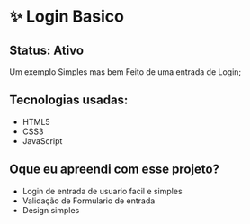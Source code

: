 <h1>✨ Login Basico </h1>

<h2>Status: Ativo </h2>

<p>Um exemplo Simples mas bem Feito de uma entrada de Login; </p>

<h2>Tecnologias usadas: </h2>

+ HTML5
+ CSS3
+ JavaScript


<h2>Oque eu apreendi com esse projeto? </h2>

+ Login de entrada de usuario facil e simples
+ Validação de Formulario de entrada
+ Design simples 
